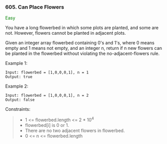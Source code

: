 <h3>605. Can Place Flowers</h3>

<span style="color:green">Easy</span>

You have a long flowerbed in which some plots are planted, and some are not. However, flowers cannot be planted in adjacent plots.

Given an integer array flowerbed containing 0's and 1's, where 0 means empty and 1 means not empty, and an integer n, return if n new flowers can be planted in the flowerbed without violating the no-adjacent-flowers rule.



Example 1:

    Input: flowerbed = [1,0,0,0,1], n = 1
    Output: true

Example 2:

    Input: flowerbed = [1,0,0,0,1], n = 2
    Output: false



Constraints:

> - 1 <= flowerbed.length <= 2 * 10<sup>4</sup>
> - flowerbed[i] is 0 or 1.
> - There are no two adjacent flowers in flowerbed.
> - 0 <= n <= flowerbed.length


